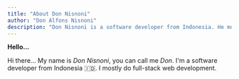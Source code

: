 ```yaml
---
title: "About Don Nisnoni"
author: "Don Alfons Nisnoni"
description: "Don Nisnoni is a software developer from Indonesia. He mostly do full-stack web development"
---
```


**Hello...**

Hi there... My name is _Don Nisnoni_, you can call me _Don_. I'm a software
developer from Indonesia 🇮🇩. I mostly do full-stack web development.
